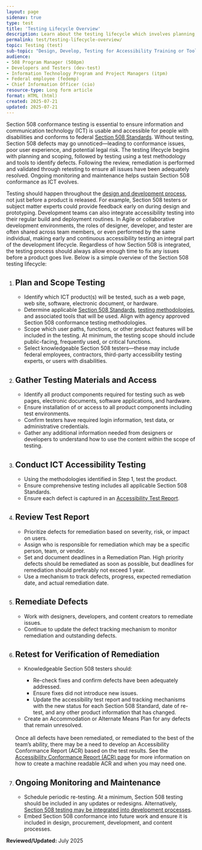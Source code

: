 ```yaml
---
layout: page
sidenav: true
type: test
title: 'Testing Lifecycle Overview'
description: Learn about the testing lifecycle which involves planning, scoping, and executing tests, remediating issues and retesting for resolution and ongoing monitoring to sustain Section 508 conformance.
permalink: test/testing-lifecycle-overview/
topic: Testing (test)
sub-topic: "Design, Develop, Testing for Accessibility Training or Tools"
audience:
- 508 Program Manager (508pm)
- Developers and Testers (dev-test)
- Information Technology Program and Project Managers (itpm)
- Federal employee (fedemp)
- Chief Information Officer (cio)
resource-type: Long form article
format: HTML (html)
created: 2025-07-21
updated: 2025-07-21
---
```


Section 508 conformance testing is essential to ensure information and communication technology (ICT) is usable and accessible for people with disabilities and conforms to federal <a href="https://www.access-board.gov/ict/" target="_blank" class="usa-link--external">Section 508 Standards</a>. Without testing, Section 508 defects may go unnoticed—leading to conformance issues, poor user experience, and potential legal risk. The testing lifecycle begins with planning and scoping, followed by testing using a test methodology and tools to identify defects. Following the review, remediation is performed and validated through retesting to ensure all issues have been adequately resolved. Ongoing monitoring and maintenance helps sustain Section 508 conformance as ICT evolves. 

Testing should happen throughout the <a href="{{site.baseurl}}/develop/incorporating-accessibility-conformance/">design and development process</a>, not just before a product is released. For example, Section 508 testers or subject matter experts could provide feedback early on during design and prototyping. Development teams can also integrate accessibility testing into their regular build and deployment routines. In Agile or collaborative development environments, the roles of designer, developer, and tester are often shared across team members, or even performed by the same individual, making early and continuous accessibility testing an integral part of the development lifecycle. Regardless of how Section 508 is integrated, the testing process should always allow enough time to fix any issues before a product goes live. Below is a simple overview of the Section 508 testing lifecycle:

<ol class="usa-process-list">
  <li class="usa-process-list__item">
    <h2 class="usa-process-list__heading">Plan and Scope Testing</h2>
<ul>
<li>Identify which ICT product(s) will be tested, such as a web page, web site, software, electronic document, or hardware.</li>   
<li>Determine applicable <a href="https://www.access-board.gov/ict/" target="_blank" class="usa-link--external">Section 508 Standards</a>, <a href="{{site.baseurl}}/test/">testing methodologies</a>, and associated tools that will be used. Align with agency approved Section 508 conformance testing methodologies.</li>   
<li>Scope which user paths, functions, or other product features will be included in the testing. At minimum, the testing scope should include public-facing, frequently used, or critical functions.</li>  
<li>Select knowledgeable Section 508 testers—these may include federal employees, contractors, third-party accessibility testing experts, or users with disabilities.</li>
</ul>
</li>
<li class="usa-process-list__item">
    <h2 class="usa-process-list__heading">Gather Testing Materials and Access</h2>
<ul>
<li>Identify all product components required for testing such as web pages, electronic documents, software applications, and hardware.</li>
<li>Ensure installation of or access to all product components including test environments.</li> 
<li>Confirm testers have required login information, test data, or administrative credentials.</li> 
<li>Gather any additional information needed from designers or developers to understand how to use the content within the scope of testing.</li>
</ul>
</li> 
<li class="usa-process-list__item">
    <h2 class="usa-process-list__heading">Conduct ICT Accessibility Testing</h2>
<ul>
<li>Using the methodologies identified in Step 1, test the product.</li>  
<li>Ensure comprehensive testing includes all applicable Section 508 Standards.</li>   
<li>Ensure each defect is captured in an <a href="{{site.baseurl}}/test/elements-of-an-accessibility-test-report/">Accessibility Test Report</a>.</li>
</ul>
</li>
<li class="usa-process-list__item">
    <h2 class="usa-process-list__heading">Review Test Report</h2>
<ul>
<li>Prioritize defects for remediation based on severity, risk, or impact on users.</li>   
<li>Assign who is responsible for remediation which may be a specific person, team, or vendor.</li>  
<li>Set and document deadlines in a Remediation Plan. High priority defects should be remediated as soon as possible, but deadlines for remediation should preferably not exceed 1 year.</li>   
<li>Use a mechanism to track defects, progress, expected remediation date, and actual remediation date.</li>
</ul>
</li>
<li class="usa-process-list__item">
    <h2 class="usa-process-list__heading">Remediate Defects</h2>
<ul>
<li>Work with designers, developers, and content creators to remediate issues.</li>   
<li>Continue to update the defect tracking mechanism to monitor remediation and outstanding defects.</li>
</ul>
</li>
<li class="usa-process-list__item">
    <h2 class="usa-process-list__heading">Retest for Verification of Remediation</h2>
<ul>
<li>Knowledgeable Section 508 testers should:</li>  
<ul>
      <li>Re-check fixes and confirm defects have been adequately addressed.</li>  
      <li>Ensure fixes did not introduce new issues.</li>  
      <li>Update the accessibility test report and tracking mechanisms with the new status for each Section 508 Standard, date of re-test, and any other product information that has changed.</li></ul>  
<li>Create an Accommodation or Alternate Means Plan for any defects that remain unresolved.</li>
</ul> 
<br>
Once all defects have been remediated, or remediated to the best of the team’s ability, there may be a need to develop an Accessibility Conformance Report (ACR) based on the test results. See the <a href="{{site.baseurl}}/sell/acr/">Accessibility Conformance Report (ACR) page</a> for more information on how to create a machine readable ACR and when you may need one.
</li>
<li class="usa-process-list__item">
    <h2 class="usa-process-list__heading">Ongoing Monitoring and Maintenance</h2>
    <ul>
<li>Schedule periodic re-testing. At a minimum, Section 508 testing should be included in any updates or redesigns. Alternatively, <a href="{{site.baseurl}}/develop/incorporating-accessibility-conformance/">Section 508 testing may be integrated into development processes</a>.</li> 
<li>Embed Section 508 conformance into future work and ensure it is included in design, procurement, development, and content processes.</li>
</ul>
</li>
</ol>

**Reviewed/Updated:** July 2025